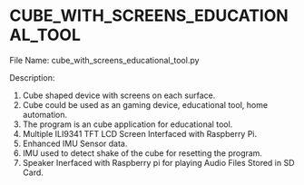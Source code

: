 # CUBE_WITH_SCREENS_EDUCATIONAL_TOOL

File Name: cube_with_screens_educational_tool.py

Description:
 1. Cube shaped device with screens on each surface.
 2. Cube could be used as an gaming device, educational tool, home automation.
 3. The program is an cube application for educational tool.
 4. Multiple ILI9341 TFT LCD Screen Interfaced with Raspberry Pi. 
 5. Enhanced IMU Sensor data.
 6. IMU used to detect shake of the cube for resetting the program.
 7. Speaker Inerfaced with Raspberry pi for playing Audio Files Stored in SD Card.
 

